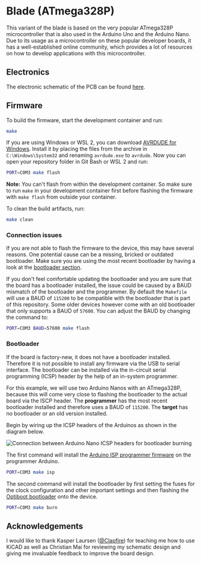# Blade (ATmega328P)

This variant of the blade is based on the very popular ATmega328P microcontroller that is also used in the Arduino Uno and the Arduino Nano. Due to its usage as a microcontroller on these popular developer boards, it has a well-established online community, which provides a lot of resources on how to develop applications with this microcontroller.

## Electronics

The electronic schematic of the PCB can be found [here](https://github.com/nicklasfrahm/mykilio/blob/main/docs/schematics/mushroom-blade-atmega328p.pdf).

## Firmware

To build the firmware, start the development container and run:

```bash
make
```

If you are using Windows or WSL 2, you can download [AVRDUDE for Windows](https://github.com/mariusgreuel/avrdude). Install it by placing the files from the archive in `C:\Windows\System32` and renaming `avrdude.exe` to `avrdude`. Now you can open your repository folder in Git Bash or WSL 2 and run:

```bash
PORT=COM3 make flash
```

**Note:** You can't flash from within the development container. So make sure to run `make` in your development container first before flashing the firmware with `make flash` from outside your container.

To clean the build artifacts, run:

```bash
make clean
```

### Connection issues

If you are not able to flash the firmware to the device, this may have several reasons. One potential cause can be a missing, bricked or outdated bootloader. Make sure you are using the most recent bootloader by having a look at the [bootloader section](#bootloader).

If you don't feel comfortable updating the bootloader and you are sure that the board has a bootloader installed, the issue could be caused by a BAUD mismatch of the bootloader and the programmer. By default the `Makefile` will use a BAUD of `115200` to be compatible with the bootloader that is part of this repository. Some older devices however come with an old bootloader that only supports a BAUD of `57600`. You can adjust the BAUD by changing the command to:

```bash
PORT=COM3 BAUD=57600 make flash
```

### Bootloader

If the board is factory-new, it does not have a bootloader installed. Therefore it is not possible to install any firmware via the USB to serial interface. The bootloader can be installed via the in-circuit serial programming (ICSP) header by the help of an in-system programmer.

For this example, we will use two Arduino Nanos with an ATmega328P, because this will come very close to flashing the bootloader to the actual board via the ISCP header. The **programmer** has the most recent bootloader installed and therefore uses a BAUD of `115200`. The **target** has no bootloader or an old version installed.

Begin by wiring up the ICSP headers of the Arduinos as shown in the diagram below.

![Connection between Arduino Nano ICSP headers for bootloader burning](https://media.githubusercontent.com/media/nicklasfrahm/mykilio/docs/assets/img/bootloader-burning-connection.jpg)

The first command will install the [Arduino ISP programmer firmware](https://github.com/arduino/arduino-examples/blob/main/examples/11.ArduinoISP/ArduinoISP/ArduinoISP.ino) on the programmer Arduino.

```bash
PORT=COM3 make isp
```

The second command will install the bootloader by first setting the fuses for the clock configuration and other important settings and then flashing the [Optiboot bootloader](https://github.com/Optiboot/optiboot) onto the device.

```bash
PORT=COM3 make burn
```

## Acknowledgements

I would like to thank Kasper Laursen ([@Clapfire](https://github.com/Clapfire)) for teaching me how to use KiCAD as well as Christian Mai for reviewing my schematic design and giving me invaluable feedback to improve the board design.
